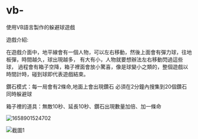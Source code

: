 # vb-
使用VB語言製作的躲避球遊戲


遊戲介紹:

在遊戲介面中，地平線會有一個人物，可以左右移動，然後上面會有彈力球，往地板彈，時間越久，球出現越多，
有大有小，人物就要想辦法左右移動閃過這些球，
過程會有箱子空降，箱子裡面會放小驚喜，像是球變小之類的，整個遊戲以時間計時，碰到球即代表遊戲結束。


鑽石模式：每一局會有2條命,地面上會出現鑽石 必須在2分鐘內搜集到20個鑽石 同時躲避球

箱子裡的道具：無敵10秒、延長10秒、鑽石出現數量加倍、加一條命



![1658901524702](https://user-images.githubusercontent.com/109274108/181172283-2932cf48-c63a-4d5f-aaa2-63e209927a46.jpg)

![截圖1](https://user-images.githubusercontent.com/109274108/180639498-0548b17f-0c10-43fd-a9ad-f894d9ded682.png)
